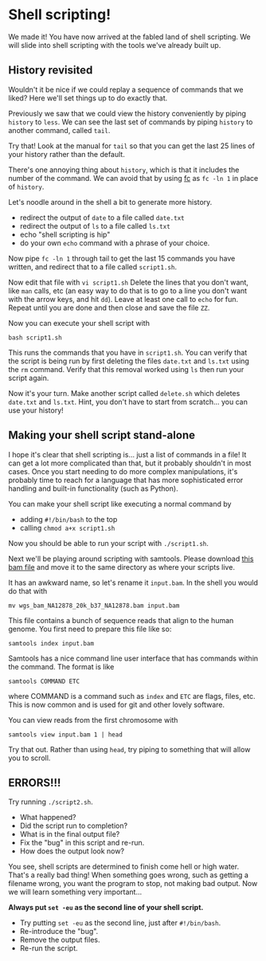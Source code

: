 # Shell scripting!

We made it!
You have now arrived at the fabled land of shell scripting.
We will slide into shell scripting with the tools we've already built up.


## History revisited

Wouldn't it be nice if we could replay a sequence of commands that we liked?
Here we'll set things up to do exactly that.

Previously we saw that we could view the history conveniently by piping `history` to `less`.
We can see the last set of commands by piping `history` to another command, called `tail`.

Try that!
Look at the manual for `tail` so that you can get the last 25 lines of your history rather than the default.

There's one annoying thing about `history`, which is that it includes the number of the command.
We can avoid that by using [fc](http://pubs.opengroup.org/onlinepubs/9699919799/utilities/fc.html#top) as `fc -ln 1` in place of `history`.

Let's noodle around in the shell a bit to generate more history.

* redirect the output of `date` to a file called `date.txt`
* redirect the output of `ls` to a file called `ls.txt`
* echo "shell scripting is hip"
* do your own `echo` command with a phrase of your choice.

Now pipe `fc -ln 1` through tail to get the last 15 commands you have written, and redirect that to a file called `script1.sh`.

Now edit that file with `vi script1.sh`
Delete the lines that you don't want, like `man` calls, etc (an easy way to do that is to go to a line you don't want with the arrow keys, and hit `dd`).
Leave at least one call to `echo` for fun.
Repeat until you are done and then close and save the file `ZZ`.

Now you can execute your shell script with

    bash script1.sh

This runs the commands that you have in `script1.sh`.
You can verify that the script is being run by first deleting the files `date.txt` and `ls.txt` using the `rm` command.
Verify that this removal worked using `ls` then run your script again.

Now it's your turn.
Make another script called `delete.sh` which deletes `date.txt` and `ls.txt`.
Hint, you don't have to start from scratch... you can use your history!


## Making your shell script stand-alone

I hope it's clear that shell scripting is... just a list of commands in a file!
It can get a lot more complicated than that, but it probably shouldn't in most cases.
Once you start needing to do more complex manipulations, it's probably time to reach for a language that has more sophisticated error handling and built-in functionality (such as Python).

You can make your shell script like executing a normal command by

* adding `#!/bin/bash` to the top
* calling `chmod a+x script1.sh`

Now you should be able to run your script with `./script1.sh`.

Next we'll be playing around scripting with samtools.
Please download [this bam file](https://console.cloud.google.com/storage/browser/_details/gatk-test-data/wgs_bam/NA12878_20k_b37/NA12878.bam) and move it to the same directory as where your scripts live.

It has an awkward name, so let's rename it `input.bam`.
In the shell you would do that with

    mv wgs_bam_NA12878_20k_b37_NA12878.bam input.bam

This file contains a bunch of sequence reads that align to the human genome.
You first need to prepare this file like so:

    samtools index input.bam

Samtools has a nice command line user interface that has commands within the command. The format is like

    samtools COMMAND ETC

where COMMAND is a command such as `index` and `ETC` are flags, files, etc.
This is now common and is used for git and other lovely software.

You can view reads from the first chromosome with

    samtools view input.bam 1 | head

Try that out.
Rather than using `head`, try piping to something that will allow you to scroll.


## ERRORS!!!

Try running `./script2.sh`.

* What happened?
* Did the script run to completion?
* What is in the final output file?
* Fix the "bug" in this script and re-run.
* How does the output look now?

You see, shell scripts are determined to finish come hell or high water.
That's a really bad thing!
When something goes wrong, such as getting a filename wrong, you want the program to stop, not making bad output.
Now we will learn something very important...

**Always put `set -eu` as the second line of your shell script.**

* Try putting `set -eu` as the second line, just after `#!/bin/bash`.
* Re-introduce the "bug".
* Remove the output files.
* Re-run the script.
